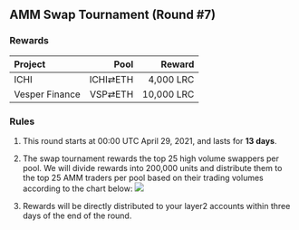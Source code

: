 ## AMM Swap Tournament (Round #7)

###  Rewards


| **Project** | **Pool** | **Reward** |
| :--- | ---: | ---: |
ICHI | ICHI⇄ETH |  4,000 LRC |
Vesper Finance | VSP⇄ETH |  10,000 LRC |

### Rules


1) This round starts at 00:00 UTC April 29, 2021, and lasts for **13 days**.

2) The swap tournament rewards the top 25 high volume swappers per pool. We will divide rewards into 200,000 units and distribute them to the top 25 AMM traders per pool based on their trading volumes according to the chart below:
![](/markdown/images/program_3.png "")

3) Rewards will be directly distributed to your layer2 accounts within three days of the end of the round.
